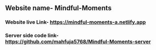 ## Website name- Mindful-Moments

### Website live Link- https://mindful-moments-a.netlify.app
### Server side code link- https://github.com/mahfuja5768/Mindful-Moments-server
